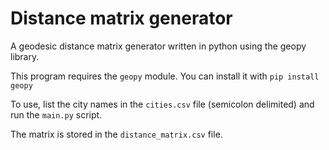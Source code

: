 # Distance matrix generator
A geodesic distance matrix generator written in python using the geopy library.

This program requires the `geopy` module. You can install it with
`pip install geopy` 

To use, list the city names in the `cities.csv` file (semicolon delimited) and run the `main.py` script.

The matrix is stored in the `distance_matrix.csv` file.
 